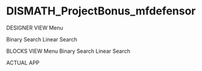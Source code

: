 # DISMATH_ProjectBonus_mfdefensor

DESIGNER VIEW
Menu

Binary Search
Linear Search


BLOCKS VIEW
Menu
Binary Search
Linear Search

ACTUAL APP
